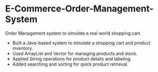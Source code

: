 # E-Commerce-Order-Management-System
Order Management system to simulate a real world shopping cart. 
<br>
- Built a Java-based system to simulate a shopping cart and product inventory.
- Used ArrayList and Vector for managing products and stock.
- Applied String operations for product details and labeling.
- Added searching and sorting for quick product retrieval.
